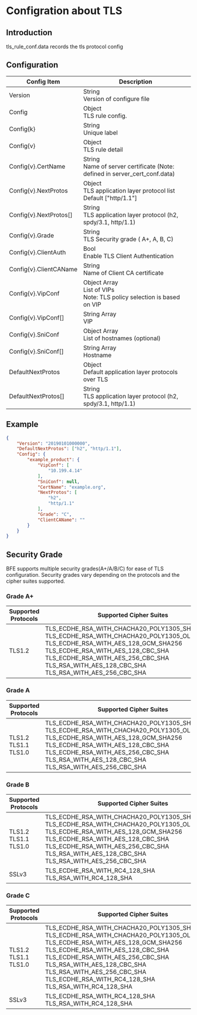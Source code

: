 # Configration about TLS

## Introduction

tls_rule_conf.data records the tls protocol config

## Configuration

| Config Item             | Description                                                                    |
| ----------------------- | ------------------------------------------------------------------------------ |
| Version                 | String<br>Version of configure file                                            |
| Config                  | Object<br>TLS rule config.                                                     |
| Config{k}               | String<br>Unique label                                                         |
| Config{v}               | Object<br>TLS rule detail                                                      |
| Config{v}.CertName      | String<br>Name of server certificate (Note: defined in server_cert_conf.data)  |
| Config{v}.NextProtos    | Object<br>TLS application layer protocol list <br>Default ["http/1.1"]         |
| Config{v}.NextProtos[]  | String<br>TLS application layer protocol (h2, spdy/3.1, http/1.1)              |
| Config{v}.Grade         | String<br>TLS Security grade ( A+, A, B, C)                                    |
| Config{v}.ClientAuth    | Bool<br>Enable TLS Client Authentication                                       |
| Config{v}.ClientCAName  | String<br>Name of Client CA certificate                                        |
| Config{v}.VipConf       | Object Array<br>List of VIPs<br>Note: TLS policy selection is based on VIP     |
| Config{v}.VipConf[]     | String Array<br>VIP                                                            |
| Config{v}.SniConf       | Object Array<br>List of hostnames (optional)                                   |
| Config{v}.SniConf[]     | String Array<br>Hostname                                                       |
| DefaultNextProtos       | Object<br>Default application layer protocols over TLS                         |
| DefaultNextProtos[]     | String<br>TLS application layer protocol (h2, spdy/3.1, http/1.1)              |

## Example

```json
{
    "Version": "20190101000000",
    "DefaultNextProtos": ["h2", "http/1.1"],
    "Config": {
        "example_product": {
            "VipConf": [
                "10.199.4.14"
            ],
            "SniConf": null,
            "CertName": "example.org",
            "NextProtos": [
                "h2",
                "http/1.1"
            ],
            "Grade": "C",
            "ClientCAName": ""
        }
    }
}
```

## Security Grade

BFE supports multiple security grades(A+/A/B/C) for ease of TLS configuration. Security grades vary depending on the protocols and the cipher suites supported.

### Grade A+

| Supported Protocols | Supported Cipher Suites |
| ------------------- | ----------------------- |
| TLS1.2              | TLS_ECDHE_RSA_WITH_CHACHA20_POLY1305_SHA256<br>TLS_ECDHE_RSA_WITH_CHACHA20_POLY1305_OLD_SHA256<br>TLS_ECDHE_RSA_WITH_AES_128_GCM_SHA256<br>TLS_ECDHE_RSA_WITH_AES_128_CBC_SHA<br>TLS_ECDHE_RSA_WITH_AES_256_CBC_SHA<br>TLS_RSA_WITH_AES_128_CBC_SHA<br>TLS_RSA_WITH_AES_256_CBC_SHA |


### Grade A

| Supported Protocols | Supported Cipher Suites |
| ------------------- | ----------------------- |
| TLS1.2<br>TLS1.1<br>TLS1.0 | TLS_ECDHE_RSA_WITH_CHACHA20_POLY1305_SHA256<br>TLS_ECDHE_RSA_WITH_CHACHA20_POLY1305_OLD_SHA256<br>TLS_ECDHE_RSA_WITH_AES_128_GCM_SHA256<br>TLS_ECDHE_RSA_WITH_AES_128_CBC_SHA<br>TLS_ECDHE_RSA_WITH_AES_256_CBC_SHA<br>TLS_RSA_WITH_AES_128_CBC_SHA<br>TLS_RSA_WITH_AES_256_CBC_SHA |

### Grade B

| Supported Protocols | Supported Cipher Suites |
| ------------------- | ----------------------- |
| TLS1.2<br>TLS1.1<br>TLS1.0 | TLS_ECDHE_RSA_WITH_CHACHA20_POLY1305_SHA256<br>TLS_ECDHE_RSA_WITH_CHACHA20_POLY1305_OLD_SHA256<br>TLS_ECDHE_RSA_WITH_AES_128_GCM_SHA256<br>TLS_ECDHE_RSA_WITH_AES_128_CBC_SHA<br>TLS_ECDHE_RSA_WITH_AES_256_CBC_SHA<br>TLS_RSA_WITH_AES_128_CBC_SHA<br>TLS_RSA_WITH_AES_256_CBC_SHA |
| SSLv3 | TLS_ECDHE_RSA_WITH_RC4_128_SHA<br>TLS_RSA_WITH_RC4_128_SHA |


### Grade C

| Supported Protocols | Supported Cipher Suites |
| ------------------- | ----------------------- |
| TLS1.2<br>TLS1.1<br>TLS1.0 | TLS_ECDHE_RSA_WITH_CHACHA20_POLY1305_SHA256<br>TLS_ECDHE_RSA_WITH_CHACHA20_POLY1305_OLD_SHA256<br>TLS_ECDHE_RSA_WITH_AES_128_GCM_SHA256<br>TLS_ECDHE_RSA_WITH_AES_128_CBC_SHA<br>TLS_ECDHE_RSA_WITH_AES_256_CBC_SHA<br>TLS_RSA_WITH_AES_128_CBC_SHA<br>TLS_RSA_WITH_AES_256_CBC_SHA<br>TLS_ECDHE_RSA_WITH_RC4_128_SHA<br>TLS_RSA_WITH_RC4_128_SHA |
| SSLv3 | TLS_ECDHE_RSA_WITH_RC4_128_SHA<br>TLS_RSA_WITH_RC4_128_SHA |

